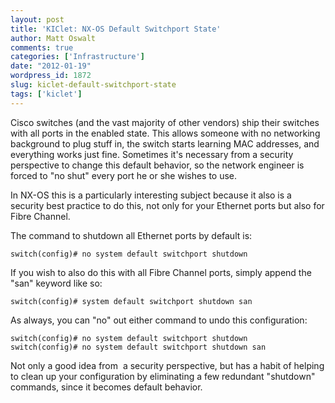 ```yaml
---
layout: post
title: 'KIClet: NX-OS Default Switchport State'
author: Matt Oswalt
comments: true
categories: ['Infrastructure']
date: "2012-01-19"
wordpress_id: 1872
slug: kiclet-default-switchport-state
tags: ['kiclet']
---
```



Cisco switches (and the vast majority of other vendors) ship their switches with all ports in the enabled state. This allows someone with no networking background to plug stuff in, the switch starts learning MAC addresses, and everything works just fine. Sometimes it's necessary from a security perspective to change this default behavior, so the network engineer is forced to "no shut" every port he or she wishes to use.

In NX-OS this is a particularly interesting subject because it also is a security best practice to do this, not only for your Ethernet ports but also for Fibre Channel.

The command to shutdown all Ethernet ports by default is:
    
    switch(config)# no system default switchport shutdown

If you wish to also do this with all Fibre Channel ports, simply append the "san" keyword like so:
    
    switch(config)# system default switchport shutdown san

As always, you can "no" out either command to undo this configuration:
    
    switch(config)# no system default switchport shutdown
    switch(config)# no system default switchport shutdown san

Not only a good idea from  a security perspective, but has a habit of helping to clean up your configuration by eliminating a few redundant "shutdown" commands, since it becomes default behavior.
